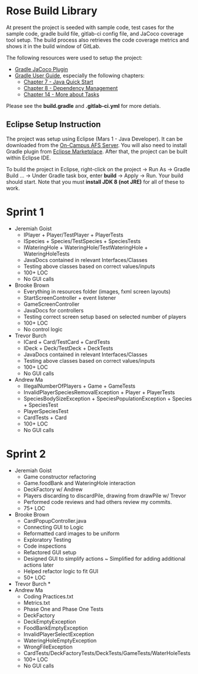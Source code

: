 # Rose Build Library 

At present the project is seeded with sample code, test cases for the sample code, gradle build file, gitlab-ci config file, and JaCoco coverage tool setup. The build process also retrieves the code coverage metrics and shows it in the build window of GitLab.

The following resources were used to setup the project:
* [Gradle JaCoco Plugin](https://docs.gradle.org/current/userguide/jacoco_plugin.html)
* [Gradle User Guide](https://docs.gradle.org/current/userguide/userguide.html), especially the following chapters:
	* [Chapter 7 - Java Quick Start](https://docs.gradle.org/current/userguide/tutorial_java_projects.html)
	* [Chapter 8 - Dependency Management](https://docs.gradle.org/current/userguide/artifact_dependencies_tutorial.html)
	* [Chapter 14 - More about Tasks](https://docs.gradle.org/current/userguide/more_about_tasks.html)

Please see the **build.gradle** and **.gitlab-ci.yml** for more detials.

## Eclipse Setup Instruction

The project was setup using Eclipse (Mars 1 - Java Developer). It can be downloaded from the [On-Campus AFS Server](http://www.rose-hulman.edu/class/csse/binaries/Eclipse/mars/). You will also need to install Gradle plugin from [Eclipse Marketplace](https://marketplace.eclipse.org/content/gradle-integration-eclipse-0). After that, the project can be built within Eclipse IDE.

To build the project in Eclipse, right-click on the project -> Run As -> Gradle Build ... -> Under Gradle task box, enter **build** -> Apply -> Run. Your build should start. Note that you must **install JDK 8 (not JRE)** for all of these to work.

# Sprint 1
* Jeremiah Goist
    * IPlayer + Player/TestPlayer + PlayerTests
    * ISpecies + Species/TestSpecies + SpeciesTests
    * IWateringHole + WateringHole/TestWateringHole + WateringHoleTests
    * JavaDocs contained in relevant Interfaces/Classes
    * Testing above classes based on correct values/inputs
    * 100+ LOC
    * No GUI calls
* Brooke Brown
	* Everything in resources folder (images, fxml screen layouts)
	* StartScreenController + event listener
	* GameScreenController
	* JavaDocs for controllers
	* Testing correct screen setup based on selected number of players
	* 100+ LOC
	* No control logic
* Trevor Burch
    * ICard + Card/TestCard + CardTests
    * IDeck + Deck/TestDeck + DeckTests
    * JavaDocs contained in relevant Interfaces/Classes
    * Testing above classes based on correct values/inputs
    * 100+ LOC
    * No GUI calls
* Andrew Ma
    * IllegalNumberOfPlayers + Game + GameTests
    * InvalidPlayerSpeciesRemovalException + Player + PlayerTests
    * SpeciesBodySizeException + SpeciesPopulationException + Species + SpeciesTest
    * PlayerSpeciesTest
    * CardTests + Card
    * 100+ LOC
    * No GUI calls

# Sprint 2
* Jeremiah Goist
    * Game constructor refactoring
    * Game.foodBank and WateringHole interaction
    * DeckFactory w/ Andrew
    * Players discarding to discardPile, drawing from drawPile w/ Trevor
    * Performed code reviews and had others review my commits.
    * 75+ LOC
* Brooke Brown
	* CardPopupController.java
	* Connecting GUI to Logic
	* Reformatted card images to be uniform
	* Exploratory Testing
	* Code inspections
	* Refactored GUI setup
	* Designed GUI to simplify actions
	    ~ Simplified for adding additional actions later
	* Helped refactor logic to fit GUI
	* 50+ LOC
* Trevor Burch
    *
* Andrew Ma
    * Coding Practices.txt
    * Metrics.txt
    * Phase One and Phase One Tests
    * DeckFactory
    * DeckEmptyException
    * FoodBankEmptyException
    * InvalidPlayerSelectException
    * WateringHoleEmptyException
    * WrongFileException
    * CardTests/DeckFactoryTests/DeckTests/GameTests/WaterHoleTests
    * 100+ LOC
    * No GUI calls